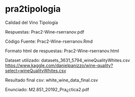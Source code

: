# pra2tipologia
Calidad del Vino Tipología

Respuestas: Prac2-Wine-rserranov.pdf

Código Fuente: Prac2-Wine-rserranov.Rmd	

Formato html de respuestas: Prac2-Wine-rserranov.html	

Dataset utilizado: datasets_3631_5794_wineQualityWhites.csv	
https://www.kaggle.com/danielpanizzo/wine-quality?select=wineQualityWhites.csv

Resultado final csv: white_wine_data_final.csv

Enunciado: M2.851_20192_Pra¿ctica2.pdf
